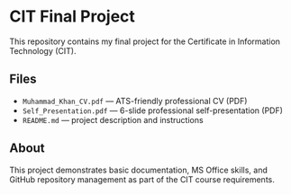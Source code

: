 # CIT Final Project

This repository contains my final project for the Certificate in Information Technology (CIT).

## Files
- `Muhammad_Khan_CV.pdf` — ATS-friendly professional CV (PDF)
- `Self_Presentation.pdf` — 6-slide professional self-presentation (PDF)
- `README.md` — project description and instructions

## About
This project demonstrates basic documentation, MS Office skills, and GitHub repository management as part of the CIT course requirements.
